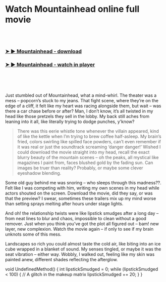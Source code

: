 <h1>Watch Mountainhead online full movie</h1>


<br><br>

<h3><a href="https://Owens-memcuticle1980.github.io/juhmtwzmkf/">➤ ► Mountainhead - download</a></h3> 
<h3><a href="https://Owens-memcuticle1980.github.io/juhmtwzmkf/">➤ ► Mountainhead - watch in player</a></h3>


<br><br><br>


Just stumbled out of Mountainhead, what a mind-whirl. The theater was a mess – popcorn’s stuck to my jeans. That fight scene, where they’re on the edge of a cliff, it felt like my heart was racing alongside them, but wait – was there a car chase before or after? Man, I don’t know, it’s all twisted in my head like those pretzels they sell in the lobby. My back still aches from leaning into it all, like literally trying to dodge punches, y'know?

> There was this eerie whistle tone whenever the villain appeared, kind of like the kettle when I’m trying to brew coffee half-asleep. My brain’s fried, colors swirling like spilled face powders, can’t even remember if it was real or just the soundtrack screaming ‘danger danger!’ Wished I could download the movie straight into my head, recall the exact blurry beauty of the mountain scenes – oh the peaks, all mystical like magazines I paint from, faces blushed gold by the fading sun. Can images be truer than reality? Probably, or maybe some clever eyeshadow blending.

Some old guy behind me was snoring – who sleeps through this madness??. Felt like I was competing with him, writing my own scenes in my head while actors shouted on the screen. Download the movie, did they say, or was that the preview? I swear, sometimes these trailers mix up my mind worse than setting sprays melting after hours under stage lights.

And oh! the relationship twists were like lipstick smudges after a long day – from neat lines to blur and chaos, impossible to clean without a good remover. Just when you think you’ve got the plot all figured out – bam! new layer, new complexion. Watch the movie again – if only to see if my brain unknots some of this mess.

Landscapes so rich you could almost taste the cold air, like biting into an ice cube wrapped in a blanket of sound. My senses tingled, or maybe it was the seat vibration – either way. Wobbly, I walked out, feeling like my skin was painted anew, different shades reflecting the afterglow.

void UndefinedMethod()
{
    int lipstickSmudged = 0;
    while (lipstickSmudged < 100)
    {
        // A glitch in the makeup matrix
        lipstickSmudged += 20;
    }
}
